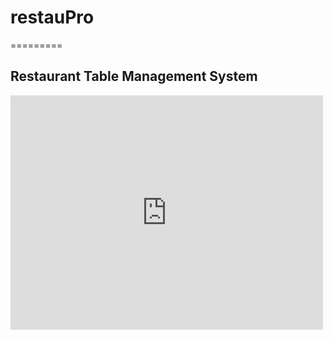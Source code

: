 <h1>restauPro</h1>
<p>=========</p>

<h2>Restaurant Table Management System</h2>
<iframe src="http://giphy.com/embed/CnALnW9smJ49a?html5=true" width="500" height="375" frameBorder="0" webkitAllowFullScreen mozallowfullscreen allowFullScreen></iframe>
